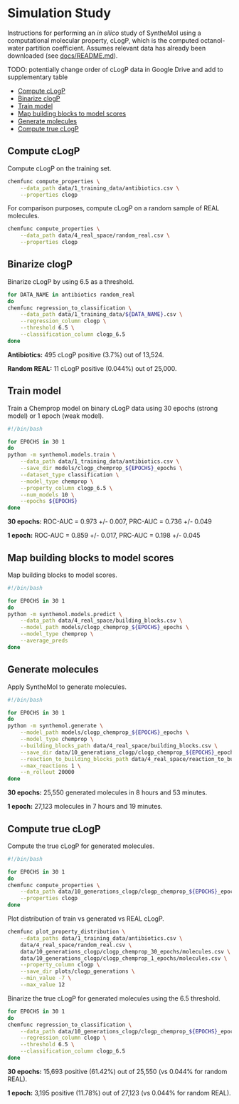 # Simulation Study

Instructions for performing an _in silico_ study of SyntheMol using a computational molecular property, cLogP, which is the computed octanol-water partition coefficient. Assumes relevant data has already been downloaded (see [docs/README.md](README.md)).

TODO: potentially change order of cLogP data in Google Drive and add to supplementary table

* [Compute cLogP](#compute-clogp)
* [Binarize clogP](#binarize-clogp)
* [Train model](#train-model)
* [Map building blocks to model scores](#map-building-blocks-to-model-scores)
* [Generate molecules](#generate-molecules)
* [Compute true cLogP](#compute-true-clogp)


## Compute cLogP

Compute cLogP on the training set.
```bash
chemfunc compute_properties \
    --data_path data/1_training_data/antibiotics.csv \
    --properties clogp
```

For comparison purposes, compute cLogP on a random sample of REAL molecules.
```bash
chemfunc compute_properties \
    --data_path data/4_real_space/random_real.csv \
    --properties clogp
```


## Binarize clogP

Binarize cLogP by using 6.5 as a threshold.

```bash
for DATA_NAME in antibiotics random_real
do
chemfunc regression_to_classification \
    --data_path data/1_training_data/${DATA_NAME}.csv \
    --regression_column clogp \
    --threshold 6.5 \
    --classification_column clogp_6.5
done
```

**Antibiotics:** 495 cLogP positive (3.7%) out of 13,524.

**Random REAL:** 11 cLogP positive (0.044%) out of 25,000.


## Train model

Train a Chemprop model on binary cLogP data using 30 epochs (strong model) or 1 epoch (weak model).
```bash
#!/bin/bash

for EPOCHS in 30 1
do
python -m synthemol.models.train \
    --data_path data/1_training_data/antibiotics.csv \
    --save_dir models/clogp_chemprop_${EPOCHS}_epochs \
    --dataset_type classification \
    --model_type chemprop \
    --property_column clogp_6.5 \
    --num_models 10 \
    --epochs ${EPOCHS}
done
```

**30 epochs:** ROC-AUC = 0.973 +/- 0.007, PRC-AUC = 0.736 +/- 0.049

**1 epoch:** ROC-AUC = 0.859 +/- 0.017, PRC-AUC = 0.198 +/- 0.045


## Map building blocks to model scores

Map building blocks to model scores.
```bash
#!/bin/bash

for EPOCHS in 30 1
do
python -m synthemol.models.predict \
    --data_path data/4_real_space/building_blocks.csv \
    --model_path models/clogp_chemprop_${EPOCHS}_epochs \
    --model_type chemprop \
    --average_preds
done
```


## Generate molecules

Apply SyntheMol to generate molecules.
```bash
#!/bin/bash

for EPOCHS in 30 1
do
python -m synthemol.generate \
    --model_path models/clogp_chemprop_${EPOCHS}_epochs \
    --model_type chemprop \
    --building_blocks_path data/4_real_space/building_blocks.csv \
    --save_dir data/10_generations_clogp/clogp_chemprop_${EPOCHS}_epochs \
    --reaction_to_building_blocks_path data/4_real_space/reaction_to_building_blocks.pkl \
    --max_reactions 1 \
    --n_rollout 20000
done
```

**30 epochs:** 25,550 generated molecules in 8 hours and 53 minutes.

**1 epoch:** 27,123 molecules in 7 hours and 19 minutes.


## Compute true cLogP

Compute the true cLogP for generated molecules.
```bash
#!/bin/bash

for EPOCHS in 30 1
do
chemfunc compute_properties \
    --data_path data/10_generations_clogp/clogp_chemprop_${EPOCHS}_epochs/molecules.csv \
    --properties clogp
done
```

Plot distribution of train vs generated vs REAL cLogP.
```bash
chemfunc plot_property_distribution \
    --data_paths data/1_training_data/antibiotics.csv \
    data/4_real_space/random_real.csv \
    data/10_generations_clogp/clogp_chemprop_30_epochs/molecules.csv \
    data/10_generations_clogp/clogp_chemprop_1_epochs/molecules.csv \
    --property_column clogp \
    --save_dir plots/clogp_generations \
    --min_value -7 \
    --max_value 12
```

Binarize the true cLogP for generated molecules using the 6.5 threshold.

```bash
for EPOCHS in 30 1
do
chemfunc regression_to_classification \
    --data_path data/10_generations_clogp/clogp_chemprop_${EPOCHS}_epochs/molecules.csv \
    --regression_column clogp \
    --threshold 6.5 \
    --classification_column clogp_6.5
done
```

**30 epochs:** 15,693 positive (61.42%) out of 25,550 (vs 0.044% for random REAL).

**1 epoch:** 3,195 positive (11.78%) out of 27,123 (vs 0.044% for random REAL).
